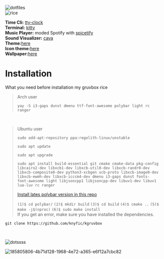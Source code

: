  ![dotfiles](https://user-images.githubusercontent.com/109595809/228885101-83a92a02-8442-4561-b64e-d6bb85b81843.png)
<br />
![rice](https://user-images.githubusercontent.com/109595809/228884088-c60b07d1-4114-467a-b173-8066846ede6d.png)<br />

**Time Cli:** [tty-clock](https://github.com/xorg62/tty-clock) <br />
**Terminal:** [kitty](https://github.com/kovidgoyal/kitty) <br />
**Music Player:** moded Spotify with [spicetify](https://spicetify.app/) <br />
**Sound Visualizer:** [cava](https://github.com/karlstav/cava) <br />
**Theme:**[here](https://github.com/knyfic/kgruvbox/blob/main/(GTKtheme)Gruvbox-Dark-B.tar.gz) <br />
**Icon theme:**[here](https://github.com/SylEleuth/gruvbox-plus-icon-pack) <br />
**Wallpaper:**[here](https://wallhaven.cc/w/eydedl) <br />
# Installation
What you need before installation my gruvbox rice <br />
>Arch user 
>```
>yay -S i3-gaps dunst dmenu ttf-font-awesome polybar light rc ranger
>```

<br />

>Ubuntu user
>```
>sudo add-apt-repository ppa:regolith-linux/unstable
>```
 > ```
 > sudo apt update
 > ```
 > ```
 > sudo apt upgrade
 > ```
 > ```
 > sudo apt install build-essential git cmake cmake-data pkg-config libcairo2-dev libxcb1-dev libxcb-util0-dev libxcb-randr0-dev libxcb-composite0-dev python3-xcbgen xcb-proto libxcb-image0-dev libxcb-ewmh-dev libxcb-icccm4-dev dmenu i3-gaps dunst fonts-font-awesome light libjsoncpp1 libjsoncpp-dev libuv1-dev libuv1 lua-luv rc ranger 
 > ```
 > [Install lates polybar version in this repo](https://github.com/polybar/polybar/releases)
 > 
 >`(1)$ cd polybar/`
 >`(2)$ mkdir build`
 >`(3)$ cd build`
 >`(4)$ cmake ..`
 >`(5)$ make -j$(nproc)`
 >`(6)$ sudo make install` <br />
If you get an error, make sure you have installed the dependencies.
```
git clone https://github.com/knyfic/kgruvbox
```
 <br />
 
 ![dotssss](https://user-images.githubusercontent.com/109595809/228893196-1222c2a7-9620-4842-8db2-592164f5bb8e.png) <br />
 

![185805806-4b71d128-1968-4e72-a365-e6f12a7cbc82](https://user-images.githubusercontent.com/109595809/228897461-da54c3dc-fc60-4f4b-b5d3-72d56da9692e.png)
